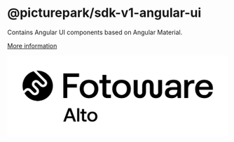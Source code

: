 # @picturepark/sdk-v1-angular-ui
Contains Angular UI components based on Angular Material.

[More information](https://github.com/Picturepark/Picturepark.SDK.TypeScript/blob/master/docs/picturepark-sdk-v1-angular/README.md)

![logo](https://raw.githubusercontent.com/Picturepark/Picturepark.SDK.TypeScript/master/assets/picturepark-logo.png)
